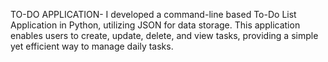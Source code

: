 TO-DO APPLICATION-
I developed a command-line based To-Do List Application in Python, utilizing JSON for data storage. This application enables users to create, update, delete, and view tasks, providing a simple yet efficient way to manage daily tasks.
